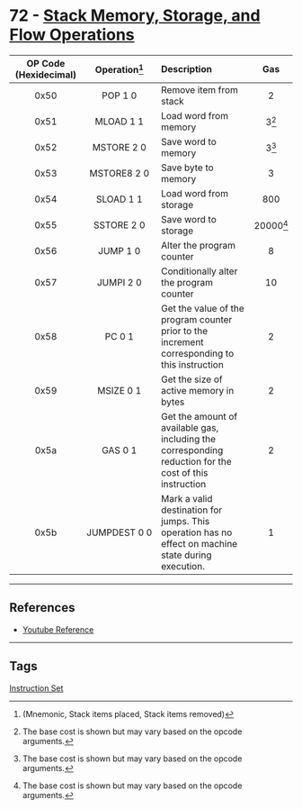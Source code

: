 # 72 - [Stack Memory, Storage, and Flow Operations](Stack%20Memory,%20Storage,%20and%20Flow%20Operations.md)


| OP Code (Hexidecimal) |       Operation[^1]        | Description                                                                                             |    Gas    |
|:---------------------:|:-------------------------:|:------------------------------------------------------------------------------------------------------- |:---------:|
|         0x50          |          POP 1 0          | Remove item from stack                                                                                  |     2     |
|         0x51          |         MLOAD 1 1         | Load word from memory                                                                                   |   3[^2]   |
|         0x52          |        MSTORE 2 0         | Save word to memory                                                                                     |   3[^2]   |
|         0x53          |        MSTORE8 2 0        | Save byte to memory                                                                                     |     3     |
|         0x54          |         SLOAD 1 1         | Load word from storage                                                                                  |    800    |
|         0x55          |        SSTORE 2 0         | Save word to storage                                                                                    | 20000[^2] |
|         0x56          |         JUMP 1 0          | Alter the program counter                                                                               |     8     |
|         0x57          |         JUMPI 2 0         | Conditionally alter the program counter                                                                 |    10     |
|         0x58          |          PC 0 1           | Get the value of the program counter prior to the increment corresponding to this instruction           |     2     |
|         0x59          |         MSIZE 0 1         | Get the size of active memory in bytes                                                                  |     2     |
|         0x5a          |          GAS 0 1          | Get the amount of available gas, including the corresponding reduction for the cost of this instruction |     2     |
|         0x5b          | <nobr>JUMPDEST 0 0</nobr> | Mark a valid destination for jumps. This operation has no effect on machine state during execution.   |     1     |

[^1]:(Mnemonic, Stack items placed, Stack items removed)
[^2]: The base cost is shown but may vary based on the opcode arguments.

___
## References
- [Youtube Reference](https://youtu.be/MFoxW07ICKs?t=674)
___
## Tags
[Instruction Set](Instruction%20Set.md)
